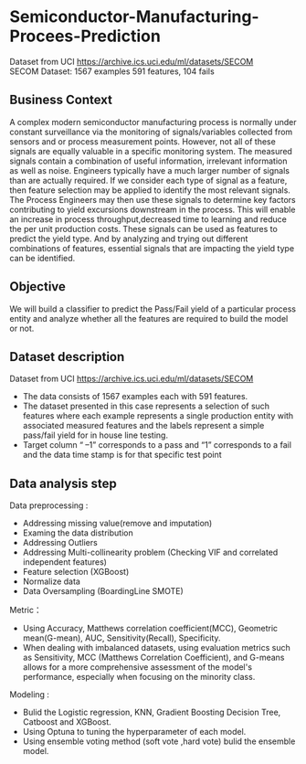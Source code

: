 # Semiconductor-Manufacturing-Procees-Prediction
Dataset from UCI https://archive.ics.uci.edu/ml/datasets/SECOM   
SECOM Dataset: 1567 examples 591 features, 104 fails

## Business Context
A complex modern semiconductor manufacturing process is normally under constant surveillance via the monitoring of signals/variables collected from sensors and or process measurement points. However, not all of these signals are equally valuable in a specific monitoring system. The measured signals contain a combination of useful information, irrelevant information as well as noise. Engineers typically have a much larger number of signals than are actually required. If we consider each type of signal as a feature, then feature selection may be applied to identify the most relevant signals. The Process Engineers may then use these signals to determine key factors contributing to yield excursions downstream in the process. This will enable an increase in process throughput,decreased time to learning and reduce the per unit production costs. These signals can be used as features to predict the yield type. And by analyzing and trying out different combinations of features, essential signals that are impacting the yield type can be identified.

## Objective
We will build a classifier to predict the Pass/Fail yield of a particular process entity and
analyze whether all the features are required to build the model or not.

## Dataset description
Dataset from UCI https://archive.ics.uci.edu/ml/datasets/SECOM 
* The data consists of 1567 examples each with 591 features.
* The dataset presented in this case represents a selection of such features where each example represents a single production entity with associated measured features and the labels represent a simple pass/fail yield for in house line testing.
* Target column “ –1” corresponds to a pass and “1” corresponds to a fail and the data time stamp is for that specific test point

## Data analysis step 
Data preprocessing : 
* Addressing missing value(remove and imputation)
* Examing the data distribution
* Addressing Outliers
* Addressing Multi-collinearity problem (Checking  VIF and correlated independent features)
* Feature selection (XGBoost)
* Normalize data
* Data Oversampling (BoardingLine SMOTE)  

Metric：
* Using Accuracy, Matthews correlation coefficient(MCC), Geometric mean(G-mean), AUC, Sensitivity(Recall), Specificity.
* When dealing with imbalanced datasets, using evaluation metrics such as Sensitivity, MCC (Matthews Correlation Coefficient), and G-means allows for a more comprehensive assessment of the model's performance, especially when focusing on the minority class.

Modeling : 
* Bulid the Logistic regression, KNN, Gradient Boosting Decision Tree, Catboost and XGBoost.
* Using Optuna to tuning the hyperparameter of each model.
* Using ensemble voting method (soft vote ,hard vote) bulid the ensemble model.
